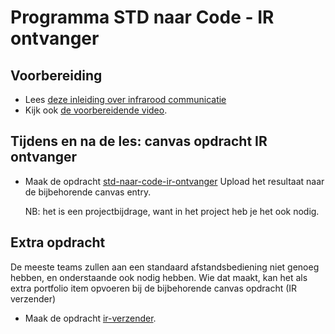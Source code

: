 # Programma STD naar Code - IR ontvanger

## Voorbereiding
- Lees [deze inleiding over infrarood communicatie](../../hardware-interfacing/infraroodcommunicatie/README.md)
- Kijk ook [de voorbereidende video](https://youtu.be/0M3hKepjMBg).

## Tijdens en na de les: canvas opdracht IR ontvanger
- Maak de opdracht [std-naar-code-ir-ontvanger](./../../onderwijsmateriaal/opdrachten/oefenopdrachten/std-code-ir-ontvanger/std-code-ir-ontvanger.md)
  Upload het resultaat naar de bijbehorende canvas entry. 
  
  NB: het is een projectbijdrage, want in het project heb je het ook nodig.

## Extra opdracht
De meeste teams zullen aan een standaard afstandsbediening niet genoeg hebben, en onderstaande ook nodig hebben. Wie dat maakt, kan het als extra portfolio item opvoeren bij de bijbehorende canvas opdracht (IR verzender)
- Maak de opdracht [ir-verzender](./../../onderwijsmateriaal/opdrachten/oefenopdrachten/ir-verzender/ir-verzender.md).